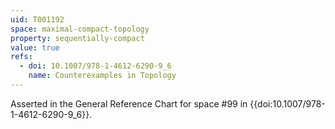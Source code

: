 ```yaml
---
uid: T001192
space: maximal-compact-topology
property: sequentially-compact
value: true
refs:
  - doi: 10.1007/978-1-4612-6290-9_6
    name: Counterexamples in Topology
---
```

Asserted in the General Reference Chart for space #99 in
{{doi:10.1007/978-1-4612-6290-9_6}}.
